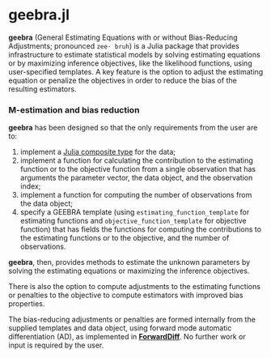 geebra.jl
======

**geebra** (General Estimating Equations with or without Bias-Reducing
Adjustments; pronounced `zee· bruh`) is a Julia package that provides
infrastructure to estimate statistical models by solving estimating
equations or by maximizing inference objectives, like the likelihood
functions, using user-specified templates. A key feature is the option
to adjust the estimating equation or penalize the objectives in order
to reduce the bias of the resulting estimators.

### M-estimation and bias reduction

**geebra** has been designed so that the only requirements from the
user are to:
1. implement a [Julia composite type](https://docs.julialang.org/en/v1/manual/types/index.html) for the data;
2. implement a function for calculating the contribution to the estimating function or to the objective function from a single observation that has arguments the parameter vector, the data object, and the observation index;
3. implement a function for computing the number of observations from the data object;
4. specify a GEEBRA template (using `estimating_function_template` for estimating functions and `objective_function_template` for objective function) that has fields the functions for computing the contributions to the estimating functions or to the objective, and the number of observations.

**geebra**, then, provides methods to estimate the unknown parameters by solving the estimating equations or maximizing the inference objectives. 

There is also the option to compute adjustments to the estimating functions or penalties to the objective to compute estimators with improved bias properties. 

The bias-reducing adjustments or penalties are formed internally from the supplied templates and data object, using forward mode automatic differentiation (AD), as implemented in [**ForwardDiff**](https://github.com/JuliaDiff/ForwardDiff.jl). No further work or input is required by the user.


